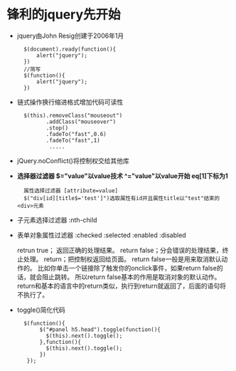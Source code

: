 # 锋利的jquery先开始 #

- jquery由John Resig创建于2006年1月

		$(document).ready(function(){
	        alert("jquery");
	    })
		//简写
		$(function(){
        	alert("jquery");
    	})

- 链式操作换行缩进格式增加代码可读性

		$(this).removeClass("mouseout")
			   .addClass("mouseover")
			   .stop()
			   .fadeTo("fast",0.6)
			   .fadeTo("fast",1)
			    ..... 

- jQuery.noConflict()将控制权交给其他库


- **选择器过滤器 $="value"以value技术 ^="value"以value开始  eq[1]下标为1**

		属性选择过滤器 [attribute=value]
		$("div[id][title$='test']")选取属性有id并且属性title以"test"结束的<div>元素


- 子元素选择过滤器 :nth-child
- 表单对象属性过滤器 :checked :selected :enabled :disabled

	retrun true； 返回正确的处理结果。
	return false；分会错误的处理结果，终止处理。
	return；把控制权返回给页面。
	return false一般是用来取消默认动作的。
	比如你单击一个链接除了触发你的onclick事件，如果return false的话，就会阻止跳转。
	所以return false基本的作用是取消对象的默认动作。
	return和基本的语言中的return类似，执行到return就返回了，后面的语句将不执行了。
	
- toggle()简化代码

		$(function(){
			 $("#panel h5.head").toggle(function(){
			   $(this).next().toggle();
			 },function(){
			   $(this).next().toggle();
			 })
		 }); 

